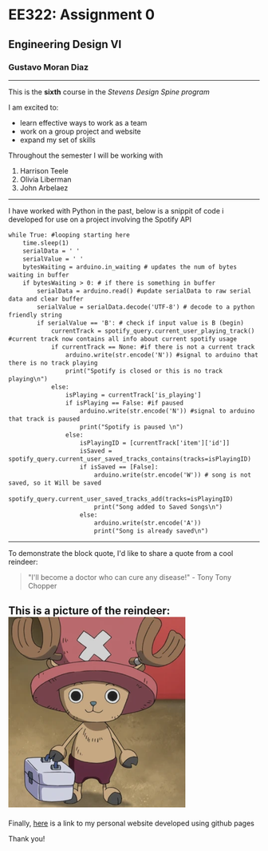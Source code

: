 # EE322: Assignment 0 
## Engineering Design VI
### Gustavo Moran Diaz
---
This is the **sixth** course in the *Stevens Design Spine program*   

I am excited to:
- learn effective ways to work as a team
- work on a group project and website
- expand my set of skills

Throughout the semester I will be working with 
1. Harrison Teele
2. Olivia Liberman
3. John Arbelaez
---
I have worked with Python in the past, below is a snippit of code i developed for use on a project involving the Spotify API
```
while True: #looping starting here
    time.sleep(1)
    serialData = ' '
    serialValue = ' '
    bytesWaiting = arduino.in_waiting # updates the num of bytes waiting in buffer
    if bytesWaiting > 0: # if there is something in buffer
        serialData = arduino.read() #update serialData to raw serial data and clear buffer
        serialValue = serialData.decode('UTF-8') # decode to a python friendly string
        if serialValue == 'B': # check if input value is B (begin)
            currentTrack = spotify_query.current_user_playing_track() #current track now contains all info about current spotify usage
            if currentTrack == None: #if there is not a current track
                arduino.write(str.encode('N')) #signal to arduino that there is no track playing
                print("Spotify is closed or this is no track playing\n")
            else:
                isPlaying = currentTrack['is_playing']
                if isPlaying == False: #if paused
                    arduino.write(str.encode('N')) #signal to arduino that track is paused
                    print("Spotify is paused \n")
                else:
                    isPlayingID = [currentTrack['item']['id']]
                    isSaved = spotify_query.current_user_saved_tracks_contains(tracks=isPlayingID)
                    if isSaved == [False]:
                        arduino.write(str.encode('W')) # song is not saved, so it Will be saved
                        spotify_query.current_user_saved_tracks_add(tracks=isPlayingID)
                        print("Song added to Saved Songs\n")
                    else:
                        arduino.write(str.encode('A'))
                        print("Song is already saved\n")
```
---
To demonstrate the block quote, I'd like to share a quote from a cool reindeer:   
> "I'll become a doctor who can cure any disease!" - Tony Tony Chopper

This is a picture of the reindeer:  
![Chopper](Resources/TonyTonyChopper.png) 
---
Finally, [here](https://gustavomorandiaz.github.io/) is a link to my personal website developed using github pages

Thank you!
